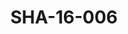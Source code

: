 ---
pid: SHA-16-006
title: SHA-16-006
language: ar
original_label: 
rights: شرحبيل احمد
location_of_original: شرحبيل احمد
photographer_or_studio: 
scanned_from: photograph 10 by 14.7
_date: '2005'
location: بريطانيا، لندن
description: 'شرحبيل احمد بالعود وشخصان اخران '
additional_notes: 
permission_display: 'yes'
on_server: 'no'
on_website: 'no'
permalink: /photopages/ar/SHA-16-006.html
layout: photo-page
---